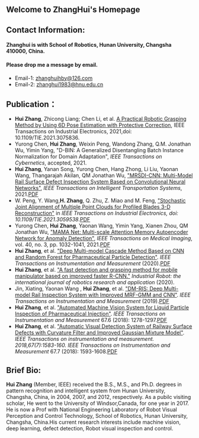 ## Welcome to ZhangHui's Homepage 

## Contact Information:

#### Zhanghui is with School of Robotics, Hunan University, Changsha 410000, China.
#### Please drop me a message by email.

- Email-1: zhanghuihby@126.com
- Email-2: zhanghui1983@hnu.edu.cn

## Publication：
- **Hui Zhang**, Zhicong Liang; Chen Li, et al. [A Practical Robotic Grasping Method by Using 6D Pose Estimation with Protective Correction](https://ieeexplore.ieee.org/document/9422206), IEEE Transactions on Industrial Electronics, 2021,doi: 10.1109/TIE.2021.3075836.
- Yurong Chen, **Hui Zhang**, Weixin Peng, Wandong Zhang, Q.M. Jonathan Wu, Yimin Yang, "D-BIN: A Generalized Disentangling Batch Instance Normalization for Domain Adaptation", _IEEE Transactions on Cybernetics_, accepted, 2021.
- **Hui Zhang**, Yanan Song, Yurong Chen, Hang Zhong, Li Liu, Yaonan Wang, Thangarajah Akilan, QM Jonathan Wu, ["MRSDI-CNN: Multi-Model Rail Surface Defect Inspection System Based on Convolutional Neural Networks"](https://ieeexplore.ieee.org/document/9508786), _IEEE Transactions on Intelligent Transportation Systems_, 2021.[PDF](https://github.com/zhanghui-HNU/zhanghui.github.io/blob/gh-pages/Publication/MRSDI-CNN_Multi-Model_Rail_Surface_Defect_Inspection_System_Based_on_Convolutional_Neural_Networks.pdf)
- W. Peng, Y. Wang,**H. Zhang**, Q. Zhu, Z. Miao and M. Feng, ["Stochastic Joint Alignment of Multiple Point Clouds for Profiled Blades 3-D Reconstruction"](https://ieeexplore.ieee.org/document/9361431) in _IEEE Transactions on Industrial Electronics, doi: 10.1109/TIE.2021.3059538_.[PDF](https://github.com/zhanghui-HNU/zhanghui.github.io/blob/gh-pages/Publication/Stochastic_Joint_Alignment_of_Multiple_Point_Clouds_for_Profiled_Blades_3-D_Reconstruction.pdf)
- Yurong Chen, **Hui Zhang**, Yaonan Wang, Yimin Yang, Xianen Zhou, QM Jonathan Wu, ["MAMA Net: Multi-scale Attention Memory Autoencoder Network for Anomaly Detection"](https://ieeexplore.ieee.org/document/9296333), _IEEE Transactions on Medical Imaging_, vol. 40, no. 3, pp. 1032-1041, 2021.[PDF](https://github.com/zhanghui-HNU/zhanghui.github.io/blob/gh-pages/Publication/MAMA_Net_Multi-Scale_Attention_Memory_Autoencoder_Network_for_Anomaly_Detection.pdf)
- **Hui Zhang**, et al. ["Deep Multi-model Cascade Method Based on CNN and Random Forest for Pharmaceutical Particle Detection"](https://ieeexplore.ieee.org/abstract/document/8998087). _IEEE Transactions on Instrumentation and Measurement_ (2020).[PDF](https://github.com/zhanghui-HNU/zhanghui.github.io/blob/gh-pages/Publication/Deep_Multimodel_Cascade_Method_Based_on_CNN_and_Random_Forest_for_Pharmaceutical_Particle_Detection.pdf)
- **Hui Zhang**, et al. ["A fast detection and grasping method for mobile manipulator based on improved faster R-CNN."](https://www.ingentaconnect.com/content/mcb/049/2020/00000047/00000002/art00004?crawler=true&mimetype=application/pdf) _Industrial Robot: the international journal of robotics research and application_ (2020).
- Jin, Xiating, Yaonan Wang , **Hui Zhang**, et al. ["DM-RIS: Deep Multi-model Rail Inspection System with Improved MRF-GMM and CNN"](https://ieeexplore.ieee.org/document/8692707). _IEEE Transactions on Instrumentation and Measurement_ (2019).[PDF](https://github.com/zhanghui-HNU/zhanghui.github.io/blob/gh-pages/Publication/MRSDI-CNN_Multi-Model_Rail_Surface_Defect_Inspection_System_Based_on_Convolutional_Neural_Networks.pdf)
- **Hui Zhang**, et al. ["Automated Machine Vision System for Liquid Particle Inspection of Pharmaceutical Injection"](https://ieeexplore.ieee.org/document/8294289). _IEEE Transactions on Instrumentation and Measurement_ 67.6 (2018): 1278-1297.[PDF](https://github.com/zhanghui-HNU/zhanghui.github.io/blob/gh-pages/Publication/Automated_Machine_Vision_System_for_Liquid_Particle_Inspection_of_Pharmaceutical_Injection.pdf)
- **Hui Zhang**, et al. ["Automatic Visual Detection System of Railway Surface Defects with Curvature Filter and Improved Gaussian Mixture Model"](https://ieeexplore.ieee.org/document/8304596). _IEEE Transactions on instrumentation and measurement. 2018,67(7):1583-160. IEEE Transactions on Instrumentation and Measurement_ 67.7 (2018): 1593-1608.[PDF](https://github.com/zhanghui-HNU/zhanghui.github.io/blob/gh-pages/Publication/Automatic_Visual_Detection_System_of_Railway_Surface_Defects_With_Curvature_Filter_and_Improved_Gaussian_Mixture_Model.pdf)
 
## Brief Bio:
**Hui Zhang** (Member, IEEE) received the B.S., M.S., and Ph.D. degrees in pattern recognition and intelligent system from Hunan University, Changsha, China, in 2004, 2007, and 2012, respectively. As a pubilc visiting scholar, He went to the University of Windsor,Canada, for one year in 2017. He is now a Prof with National Engineering Laboratory of Robot Visual Perception and Control Technology, School of Robotics, Hunan University, Changsha, China.His current research interests include machine vision, deep learning, defect detection, Robot visual inspection and control.
